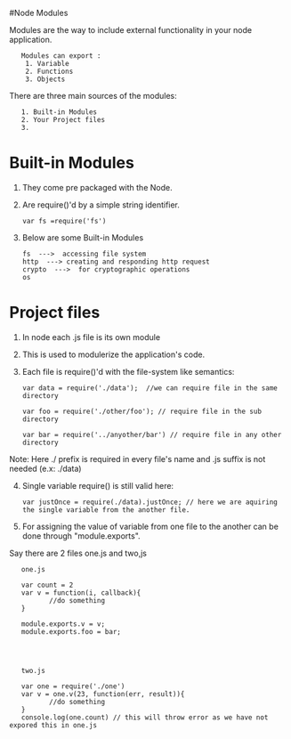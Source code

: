 #Node Modules

Modules are the way to include external functionality in your node application.

       Modules can export :    
        1. Variable
        2. Functions
        3. Objects


There are three main sources of the modules:

       1. Built-in Modules
       2. Your Project files
       3. 
 
 
# Built-in Modules

1. They come pre packaged with the Node.

2. Are require()'d by a simple string identifier.
       
       var fs =require('fs')
       
3. Below are some Built-in Modules

       fs  --->  accessing file system
       http  ---> creating and responding http request
       crypto  --->  for cryptographic operations
       os  


# Project files

1. In node each .js file is its own module
2. This is used to modulerize the application's code.
3. Each file is require()'d with the file-system like semantics:

       var data = require('./data');  //we can require file in the same directory
       
       var foo = require('./other/foo'); // require file in the sub directory
       
       var bar = require('../anyother/bar') // require file in any other directory
       
 
 Note: Here ./ prefix is required in every file's name and .js suffix is not needed (e.x: ./data)
 
4. Single variable require() is still valid here:
 
       var justOnce = require(./data).justOnce; // here we are aquiring the single variable from the another file.
       
5. For assigning the value of variable from one file to the another can be done through "module.exports".

Say there are 2 files one.js and two,js

       one.js
       
       var count = 2
       var v = function(i, callback){
              //do something
       }
       
       module.exports.v = v;
       module.exports.foo = bar;
       
       
       
       
       two.js
       
       var one = require('./one')
       var v = one.v(23, function(err, result)){
              //do something
       }
       console.log(one.count) // this will throw error as we have not expored this in one.js
